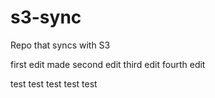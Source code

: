 # s3-sync
Repo that syncs with S3

first edit made
second edit
third edit
fourth edit


test test test test test
